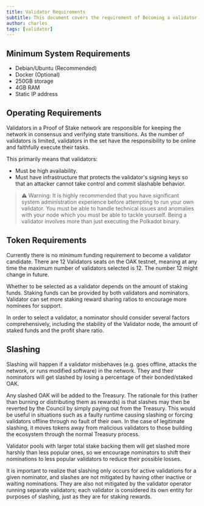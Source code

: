 ```yaml
---
title: Validator Requirements
subtitle: This document covers the requirement of Becoming a validator
author: charles
tags: [validator]
---
```


## Minimum System Requirements
- Debian/Ubuntu (Recommended)
- Docker (Optional)
- 250GB storage
- 4GB RAM
- Static IP address

## Operating Requirements
Validators in a Proof of Stake network are responsible for keeping the network in consensus and verifying state transitions. As the number of validators is limited, validators in the set have the responsibility to be online and faithfully execute their tasks.

This primarily means that validators:

- Must be high availability.
- Must have infrastructure that protects the validator's signing keys so that an attacker cannot take control and commit slashable behavior.

>⚠️ Warning: It is highly recommended that you have significant system administration experience before attempting to run your own validator. You must be able to handle technical issues and anomalies with your node which you must be able to tackle yourself. Being a validator involves more than just executing the Polkadot binary.

## Token Requirements
Currently there is no minimum funding requirement to become a validator candidate. There are 12 Validators seats on the OAK testnet, meaning at any time the maximum number of validators selected is 12. The number 12 might change in future.

Whether to be selected as a validator depends on the amount of staking funds. Staking funds can be provided by both validators and nominators. Validator can set more staking reward sharing ratios to encourage more nominees for support.

In order to select a validator, a nominator should consider several factors comprehensively, including the stability of the Validator node, the amount of staked funds and the profit share ratio.

## Slashing

Slashing will happen if a validator misbehaves (e.g. goes offline, attacks the network, or runs modified software) in the network. They and their nominators will get slashed by losing a percentage of their bonded/staked OAK.

Any slashed OAK will be added to the Treasury. The rationale for this (rather than burning or distributing them as rewards) is that slashes may then be reverted by the Council by simply paying out from the Treasury. This would be useful in situations such as a faulty runtime causing slashing or forcing validators offline through no fault of their own. In the case of legitimate slashing, it moves tokens away from malicious validators to those building the ecosystem through the normal Treasury process.

Validator pools with larger total stake backing them will get slashed more harshly than less popular ones, so we encourage nominators to shift their nominations to less popular validators to reduce their possible losses.

It is important to realize that slashing only occurs for active validations for a given nominator, and slashes are not mitigated by having other inactive or waiting nominations. They are also not mitigated by the validator operator running separate validators; each validator is considered its own entity for purposes of slashing, just as they are for staking rewards.
